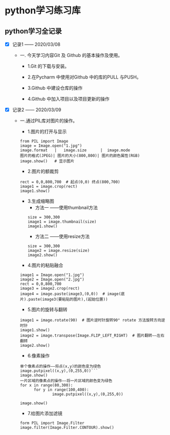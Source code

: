 # **python学习练习库**
## python学习全记录
-[x] 记录1 —— 2020/03/08
  
  
   - 一. 今天学习内容Git 及 Github 的基本操作及使用。
  
     - 1.Git 的下载与安装。
  
     - 2.在Pycharm 中使用对Github 中的库的PULL 与PUSH。
  
     - 3.Github 中建设仓库的操作
  
     - 4.Github 中加入项目以及项目更新的操作     



-[x] 记录2 —— 2020/03/09


   - 一.通过PIL库对图片的操作。
    
     - 1.图片的打开与显示
      ```
     from PIL import Image
     image = Image.open("1.jpg")
     image.format   |   image.size      |  image.mode
     图片的格式(JPEG)| 图片的大小(800,800)| 图片的颜色属性(RGB)
     image.show()   # 显示图片
     ```
     - 2.图片的额裁剪
      ```
     rect = 0,0,800,700  # 起点(0,0) 终点(800,700)
     image1 = image.crop(rect)
     image1.show()
      ```
     - 3.生成缩略图
       - 方法一 ——使用thumbnail方法
       ```
       size = 300,300
       image1 = image.thumbnail(size)
       image1.show()
       ```
       - 方法二 ——使用resize方法
        ```
       size = 300,300
       image2 = image.resize(size)
       image2.show()
       ```  
     - 4.图片的粘贴融合
      ```
     image1 = Image.open("1.jpg")
     image2 = Image.open("2.jpg")
     rect = 0,0,800,700
     image3 = image2.crop(rect)
     image4 = image.paste(image3,(0,0))  # image(底片).paste(image3(要粘贴的图片),(起始位置))
     ``` 
     - 5.图片的旋转与翻转
      ```
     image1 = image.rotate(90)  # 图片逆时针旋转90° rotate 方法旋转方向逆时针
     image1.show()
     image2 = image.transpose(Image.FLIP_LEFT_RIGHT)  # 图片翻转——左右翻转
     image2.show()
     ```
     - 6.像素操作
      ```
     单个像素点的操作——将点(x,y)的颜色变为绿色
     image.putpixel((x,y),(0,255,0))```
     image.show()
     一片区域的像素点的操作——将一片区域的颜色变为绿色
     for x in range(80,300):
            for y in range(100,400):
                    image.putpixel((x,y),(0,255,0))
     
     image.show()
     ```
     - 7.给图片添加滤镜
      ```
     form PIL import Image.Filter
     image.filter(Image.Filter.CONTOUR).show()
     ```

